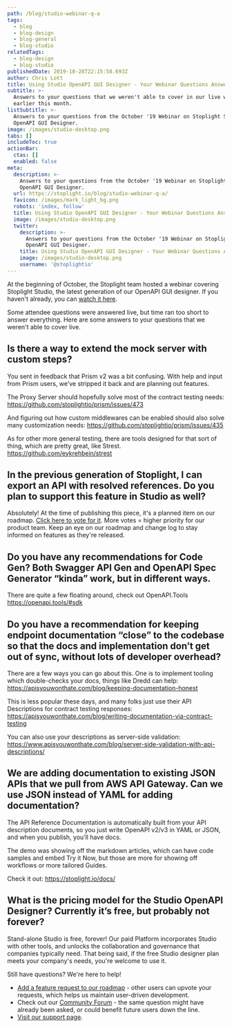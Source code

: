 ```yaml
---
path: /blog/studio-webinar-q-a
tags:
  - blog
  - blog-design
  - blog-general
  - blog-studio
relatedTags:
  - blog-design
  - blog-studio
publishedDate: 2019-10-28T22:15:58.693Z
author: Chris Lott
title: Using Studio OpenAPI GUI Designer - Your Webinar Questions Answered
subtitle: >-
  Answers to your questions that we weren't able to cover in our live webinar
  earlier this month.
listSubtitle: >-
  Answers to your questions from the October '19 Webinar on Stoplight Studio
  OpenAPI GUI Designer.
image: /images/studio-desktop.png
tabs: []
includeToc: true
actionBar:
  ctas: []
  enabled: false
meta:
  description: >-
    Answers to your questions from the October '19 Webinar on Stoplight Studio
    OpenAPI GUI Designer.
  url: https://stoplight.io/blog/studio-webinar-q-a/
  favicon: /images/mark_light_bg.png
  robots: 'index, follow'
  title: Using Studio OpenAPI GUI Designer - Your Webinar Questions Answered
  image: /images/studio-desktop.png
  twitter:
    description: >-
      Answers to your questions from the October '19 Webinar on Stoplight Studio
      OpenAPI GUI Designer.
    title: Using Studio OpenAPI GUI Designer - Your Webinar Questions Answered
    image: /images/studio-desktop.png
    username: '@stoplightio'
---
```


At the beginning of October, the Stoplight team hosted a webinar covering Stoplight Studio, the latest generation of our OpenAPI GUI designer. If you haven't already, you can [watch it here](https://stoplight.io/video/studio-webinar).

Some attendee questions were answered live, but time ran too short to answer everything. Here are some answers to your questions that we weren't able to cover live.

## Is there a way to extend the mock server with custom steps?

You sent in feedback that Prism v2 was a bit confusing. With help and input from Prism users, we’ve stripped it back and are planning out features.

The Proxy Server should hopefully solve most of the contract testing needs: <https://github.com/stoplightio/prism/issues/473>

And figuring out how custom middlewares can be enabled should also solve many customization needs: <https://github.com/stoplightio/prism/issues/435>

As for other more general testing, there are tools designed for that sort of thing, which are pretty great, like Strest. <https://github.com/eykrehbein/strest>

## In the previous generation of Stoplight, I can export an API with resolved references. Do you plan to support this feature in Studio as well?

Absolutely! At the time of publishing this piece, it's a planned item on our roadmap. [Click here to vote for it](https://bit.ly/2pU1PFc). More votes = higher priority for our product team. Keep an eye on our roadmap and change log to stay informed on features as they're released.

## Do you have any recommendations for Code Gen? Both Swagger API Gen and OpenAPI Spec Generator “kinda” work, but in different ways.

There are quite a few floating around, check out OpenAPI.Tools <https://openapi.tools/#sdk>

## Do you have a recommendation for keeping endpoint documentation “close” to the codebase so that the docs and implementation don’t get out of sync, without lots of developer overhead?

There are a few ways you can go about this. One is to implement tooling which double-checks your docs, things like Dredd can help: <https://apisyouwonthate.com/blog/keeping-documentation-honest>

This is less popular these days, and many folks just use their API Descriptions for contract testing responses: <https://apisyouwonthate.com/blog/writing-documentation-via-contract-testing>

You can also use your descriptions as server-side validation: <https://www.apisyouwonthate.com/blog/server-side-validation-with-api-descriptions/>

## We are adding documentation to existing JSON APIs that we pull from AWS API Gateway. Can we use JSON instead of YAML for adding documentation?

The API Reference Documentation is automatically built from your API description documents, so you just write OpenAPI v2/v3 in YAML or JSON, and when you publish, you’ll have docs.

The demo was showing off the markdown articles, which can have code samples and embed Try it Now, but those are more for showing off workflows or more tailored Guides.

Check it out: <https://stoplight.io/docs/>

## What is the pricing model for the Studio OpenAPI Designer? Currently it’s free, but probably not forever?

Stand-alone Studio is free, forever! Our paid Platform incorporates Studio with other tools, and unlocks the collaboration and governance that companies typically need. That being said, if the free Studio designer plan meets your company's needs, you're welcome to use it.

Still have questions? We're here to help!

- [Add a feature request to our roadmap](https://stoplight.io/p/roadmap) - other users can upvote your requests, which helps us maintain user-driven development.
- Check out our [Community Forum](https://community.stoplight.io) - the same question might have already been asked, or could benefit future users down the line.
- [Visit our support page](https://support.stoplight.io).
